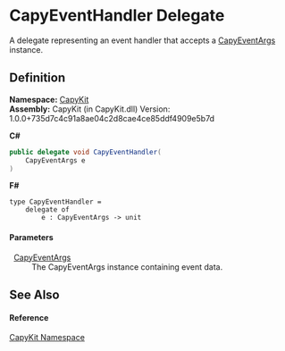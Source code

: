 # CapyEventHandler Delegate


A delegate representing an event handler that accepts a <a href="T_CapyKit_CapyEventArgs">CapyEventArgs</a> instance.



## Definition
**Namespace:** <a href="N_CapyKit">CapyKit</a>  
**Assembly:** CapyKit (in CapyKit.dll) Version: 1.0.0+735d7c4c91a8ae04c2d8cae4ce85ddf4909e5b7d

**C#**
``` C#
public delegate void CapyEventHandler(
	CapyEventArgs e
)
```
**F#**
``` F#
type CapyEventHandler = 
    delegate of 
        e : CapyEventArgs -> unit
```



#### Parameters
<dl><dt>  <a href="T_CapyKit_CapyEventArgs">CapyEventArgs</a></dt><dd>The CapyEventArgs instance containing event data.</dd></dl>

## See Also


#### Reference
<a href="N_CapyKit">CapyKit Namespace</a>  
